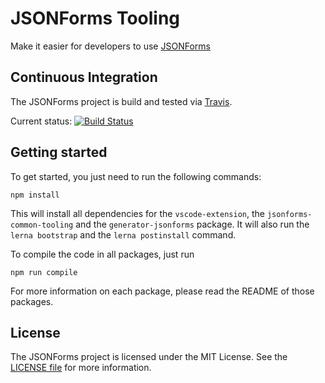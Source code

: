 # JSONForms Tooling

Make it easier for developers to use [JSONForms](https://github.com/eclipsesource/jsonforms)

## Continuous Integration
The JSONForms project is build and tested via [Travis](https://travis-ci.org/).

Current status: [![Build Status](https://travis-ci.org/eclipsesource/jsonforms-tooling.svg?branch=master)](https://travis-ci.org/eclipsesource/jsonforms-tooling)

## Getting started

To get started, you just need to run the following commands:
```shell
npm install
```
This will install all dependencies for the `vscode-extension`, the `jsonforms-common-tooling` and the `generator-jsonforms` package. 
It will also run the `lerna bootstrap` and the `lerna postinstall` command.

To compile the code in all packages, just run 
```shell
npm run compile
```

For more information on each package, please read the  README of those packages.

## License
The JSONForms project is licensed under the MIT License. See the [LICENSE file](https://github.com/eclipsesource/jsonforms-tooling/blob/master/LICENSE) for more information.
